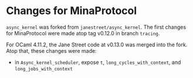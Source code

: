 # Changes for MinaProtocol

`async_kernel` was forked from `janestreet/async_kernel`. The first changes
for MinaProtocol were made atop tag v0.12.0 in branch `tracing`.

For OCaml 4.11.2, the Jane Street code at v0.13.0 was merged into the fork.
Atop that, these changes were made:

 - in `Async_kernel_scheduler`, expose `t`, `long_cycles_with_context`, and
    `long_jobs_with_context`
